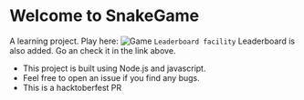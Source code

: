 # Welcome to SnakeGame
A learning project. Play here: 
![Game](https://snakegame-harshitg00.herokuapp.com/)
`Leaderboard facility`
Leaderboard is also added. Go an check it in the link above.

- This project is built using Node.js and javascript.
- Feel free to open an issue if you find any bugs.
- This is a hacktoberfest PR
